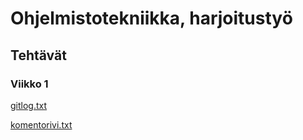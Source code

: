 # Ohjelmistotekniikka, harjoitustyö

## Tehtävät

### Viikko 1

[gitlog.txt](https://github.com/Jannepen/ot-harjoitustyo/blob/master/laskarit/viikko1/gitlog.txt)

[komentorivi.txt](https://github.com/Jannepen/ot-harjoitustyo/blob/master/laskarit/viikko1/komentorivi.txt)
